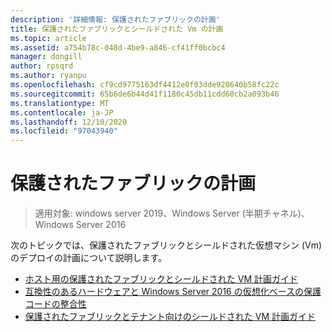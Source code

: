 ```yaml
---
description: '詳細情報: 保護されたファブリックの計画'
title: 保護されたファブリックとシールドされた Vm の計画
ms.topic: article
ms.assetid: a754b78c-048d-4be9-a846-cf41ff0bcbc4
manager: dongill
author: rpsqrd
ms.author: ryanpu
ms.openlocfilehash: cf9cd9775163df4412e0f03dde920640b58fc22c
ms.sourcegitcommit: 65b6de6b44d41f1180c45db11cdd60cb2a093b46
ms.translationtype: MT
ms.contentlocale: ja-JP
ms.lasthandoff: 12/10/2020
ms.locfileid: "97043940"
---
```

# <a name="planning-a-guarded-fabric"></a>保護されたファブリックの計画

>適用対象: windows server 2019、Windows Server (半期チャネル)、Windows Server 2016

次のトピックでは、保護されたファブリックとシールドされた仮想マシン (Vm) のデプロイの計画について説明します。

- [ホスト用の保護されたファブリックとシールドされた VM 計画ガイド](guarded-fabric-planning-for-hosters.md)
- [互換性のあるハードウェアと Windows Server 2016 の仮想化ベースの保護コードの整合性](guarded-fabric-compatible-hardware-with-virtualization-based-protection-of-code-integrity.md)
- [保護されたファブリックとテナント向けのシールドされた VM 計画ガイド](guarded-fabric-shielded-vm-planning-for-tenants.md)
